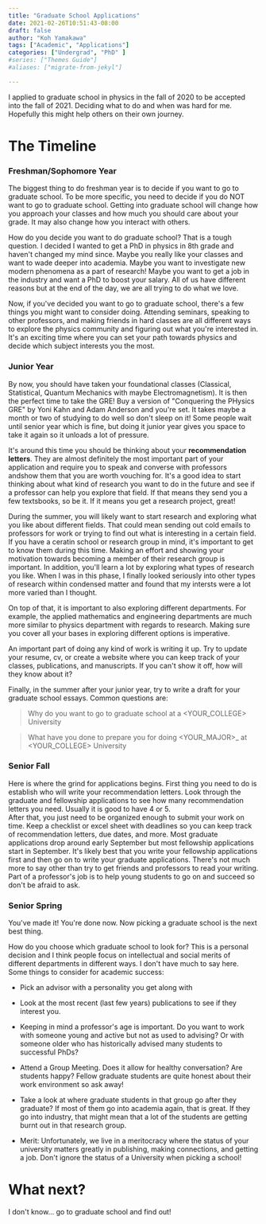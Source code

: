 ```yaml
---
title: "Graduate School Applications"
date: 2021-02-26T10:51:43-08:00
draft: false
author: "Koh Yamakawa"
tags: ["Academic", "Applications"]
categories: ["Undergrad", "PhD" ]
#series: ["Themes Guide"] 
#aliases: ["migrate-from-jekyl"]

---
```

I applied to graduate school in physics in the fall of 2020 to be accepted into the fall of 2021.  Deciding what to do and when was hard for me.  Hopefully this might help others on their own journey.  
# The Timeline
### Freshman/Sophomore Year
The biggest thing to do freshman year is to decide if you want to go to graduate school.  To be more specific, you need to decide if you do NOT want to go to graduate school.  Getting into graduate school will change how you approach your classes and how much you should care about your grade.  It may also change how you interact with others.

How do you decide you want to do graduate school?  That is a tough question.  I decided I wanted to get a PhD in physics in 8th grade and haven't changed my mind since.  Maybe you really like your classes and want to wade deeper into academia.  Maybe you want to investigate new modern phenomena as a part of research!  Maybe you want to get a job in the industry and want a PhD to boost your salary.  All of us have different reasons but at the end of the day, we are all trying to do what we love.

Now, if you've decided you want to go to graduate school, there's a few things you might want to consider doing.  Attending seminars, speaking to other professors, and making friends in hard classes are all different ways to explore the physics community and figuring out what you're interested in.  It's an exciting time where you can set your path towards physics and decide which subject interests you the most.
### Junior Year
By now, you should have taken your foundational classes (Classical, Statistical, Quantum Mechanics with maybe Electromagnetism).  It is then the perfect time to take the GRE!  Buy a version of "Conquering the PHysics GRE" by Yoni Kahn and Adam Anderson and you're set.  It takes maybe a month or two of studying to do well so don't sleep on it! Some people wait until senior year which is fine, but doing it junior year gives you space to take it again so it unloads a lot of pressure. 

It's around this time you should be thinking about your **recommendation letters**.   They are almost definitely the most important part of your application and require you to speak and converse with professors andshow them that you are worth vouching for.  It's a good idea to start thinking about what kind of research you want to do in the future and see if a professor can help you explore that field.  If that means they send you a few textsbooks, so be it.  If it means you get a research project, great!

During the summer, you will likely want to start research and exploring what you like about different fields.  That could mean sending out cold emails to professors for work or trying to find out what is interesting in a certain field.  If you have a ceratin school or research group in mind, it's important to get to know them during this time.  Making an effort and showing your motivation towards becoming a member of their research group is important.  In addition, you'll learn a lot by exploring what types of research you like.  When I was in this phase, I finally looked seriously into other types of research within condensed matter and found that my intersts were a lot more varied than I thought.

On top of that, it is important to also exploring different departments.  For example, the applied mathematics and engineering departments are much more similar to physics department with regards to research.  Making sure you cover all your bases in exploring different options is imperative.

An important part of doing any kind of work is writing it up.  Try to update your resume, cv, or create a website where you can keep track of your classes, publications, and manuscripts.  If you can't show it off, how will they know about it?

Finally, in the summer after your junior year, try to write a draft for your graduate school essays.  Common questions are:
> Why do you want to go to graduate school at a \<YOUR_COLLEGE\> University

> What have you done to prepare you for doing \<YOUR_MAJOR\>_ at \<YOUR_COLLEGE\> University

### Senior Fall
Here is where the grind for applications begins.
First thing you need to do is establish who will write your recommendation letters.  Look through the graduate and fellowship applications to see how many recommendation letters you need.  Usually it is good to have 4 or 5.  
After that, you just need to be organized enough to submit your work on time.
Keep a checklist or excel sheet with deadlines so you can keep track of recommendation letters, due dates, and more.
Most graduate applications drop around early September but most fellowship applications start in September.  It's likely best that you write your fellowship applications first and then go on to write your graduate applications.
There's not much more to say other than try to get friends and professors to read your writing.
Part of a professor's job is to help young students to go on and succeed so don't be afraid to ask.
### Senior Spring
You've made it!  You're done now.  Now picking a graduate school is the next best thing.

How do you choose which graduate school to look for?  This is a personal decision and I think people focus on intellectual and social merits of different departments in different ways.  I don't have much to say here.
Some things to consider for academic success:

- Pick an advisor with a personality you get along with

- Look at the most recent (last few years) publications to see if they interest you. 

- Keeping in mind a professor's age is important.  Do you want to work with someone young and active but not as used to advising? Or with someone older who has historically advised many students to successful PhDs?

- Attend a Group Meeting. Does it allow for healthy conversation?  Are students happy?  Fellow graduate students are quite honest about their work environment so ask away!

- Take a look at where graduate students in that group go after they graduate?  If most of them go into academia again, that is great.  If they go into industry, that might mean that a lot of the students are getting burnt out in that research group.

- Merit: Unfortunately, we live in a meritocracy where the status of your university matters greatly in publishing, making connections, and getting a job.  Don't ignore the status of a University when picking a school!

# What next?
I don't know... go to graduate school and find out!
<!--
# Advice from Professors
### James McIver (MPSD Hamburg, Germany)
Merit and Fame
Connect your dots to the future.
Success of Graduate Students
### Yasutomo Uemura (CU New York, NY)
Get Personality by watching talks
### Ben Frandsen (BYU Salt Lake City, Utah)
Too old, too young.
-->
